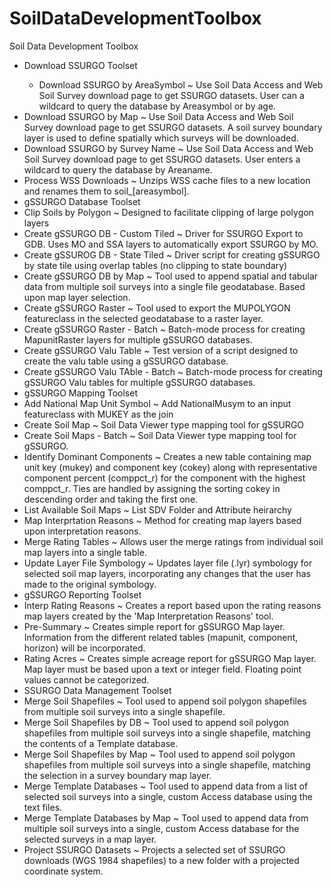 # SoilDataDevelopmentToolbox


Soil Data Development Toolbox
<ul>
  <li>Download SSURGO Toolset</li>
    <ul><li>Download SSURGO by AreaSymbol ~ Use Soil Data Access and Web Soil Survey download page to get SSURGO datasets. User can a wildcard to query the database by Areasymbol or by age.</li></ul>
    <li>Download SSURGO by Map ~ Use Soil Data Access and Web Soil Survey download page to get SSURGO datasets. A soil survey boundary layer is used to define spatially which surveys will be downloaded.</li>
    <li>Download SSURGO by Survey Name ~ Use Soil Data Access and Web Soil Survey download page to get SSURGO datasets. User enters a wildcard to query the database by Areaname.</li>
    <li>Process WSS Downloads ~ Unzips WSS cache files to a new location and renames them to soil_[areasymbol].
    <li>gSSURGO Database Toolset</li>
    <li>Clip Soils by Polygon ~ Designed to facilitate clipping of large polygon layers</li></li>
    <li>Create gSSURGO DB - Custom Tiled ~ Driver for SSURGO Export to GDB. Uses MO and SSA layers to automatically export SSURGO by MO.</li>
    <li>Create gSSUROG DB - State Tiled ~ Driver script for creating gSSURGO by state tile using overlap tables (no clipping to state boundary)</li>
    <li>Create gSSURGO DB by Map ~ Tool used to append spatial and tabular data from multiple soil surveys into a single file geodatabase. Based upon map layer selection.</li>
    <li>Create gSSURGO Raster ~ Tool used to export the MUPOLYGON featureclass in the selected geodatabase to a raster layer.</li>
    <li>Create gSSURGO Raster - Batch ~ Batch-mode process for creating MapunitRaster layers for multiple gSSURGO databases.</li>
    <li>Create gSSURGO Valu Table ~ Test version of a script designed to create the valu table using a gSSURGO database. </li>
    <li>Create gSSURGO Valu TAble - Batch ~ Batch-mode process for creating gSSURGO Valu tables for multiple gSSURGO databases.</li>
  <li>gSSURGO Mapping Toolset</li>
   <li> Add National Map Unit Symbol ~ Add NationalMusym to an input featureclass with MUKEY as the join</li></li>
    <li>Create Soil Map ~ Soil Data Viewer type mapping tool for gSSURGO</li>
   <li> Create Soil Maps - Batch ~ Soil Data Viewer type mapping tool for gSSURGO.</li>
   <li> Identify Dominant Components ~ Creates a new table containing map unit key (mukey) and component key (cokey) along with representative component percent (comppct_r) for the component with the highest comppct_r. Ties are handled by assigning the sorting cokey in descending order and taking the first one.</li>
    <li>List Available Soil Maps ~ List SDV Folder and Attribute heirarchy</li>
    <li>Map Interprtation Reasons ~ Method for creating map layers based upon interpretation reasons.</li>
    <li>Merge Rating Tables ~ Allows user the merge ratings from individual soil map layers into a single table.</li>
    <li>Update Layer File Symbology ~ Updates layer file (.lyr) symbology for selected soil map layers, incorporating any changes that the user has made to the original symbology.</li>
  <li>gSSURGO Reporting Toolset</li>
    <li>Interp Rating Reasons ~ Creates a report based upon the rating reasons map layers created by the 'Map Interpretation Reasons' tool.</li></li>
   <li>Pre-Summary ~ Creates simple report for gSSURGO Map layer. Information from the different related tables (mapunit, component, horizon) will be incorporated.</li>
   <li> Rating Acres ~ Creates simple acreage report for gSSURGO Map layer. Map layer must be based upon a text or integer field. Floating point values cannot be categorized.</li>
 <li> SSURGO Data Management Toolset</li>
    <li>Merge Soil Shapefiles ~ Tool used to append soil polygon shapefiles from multiple soil surveys into a single shapefile.</li>
   <li> Merge Soil Shapefiles by DB ~ Tool used to append soil polygon shapefiles from multiple soil surveys into a single shapefile, matching the contents of a Template database.</li>
    <li>Merge Soil Shapefiles by Map ~ Tool used to append soil polygon shapefiles from multiple soil surveys into a single shapefile, matching the selection in a survey boundary map layer.</li>
    <li>Merge Template Databases ~ Tool used to append data from a list of selected soil surveys into a single, custom Access database using the text files.</li>
   <li> Merge Template Databases by Map ~ Tool used to append data from multiple soil surveys into a single, custom Access database for the selected surveys in a map layer.</li>
    <li>Project SSURGO Datasets ~ Projects a selected set of SSURGO downloads (WGS 1984 shapefiles) to a new folder with a projected coordinate system.</li>
</ul>
